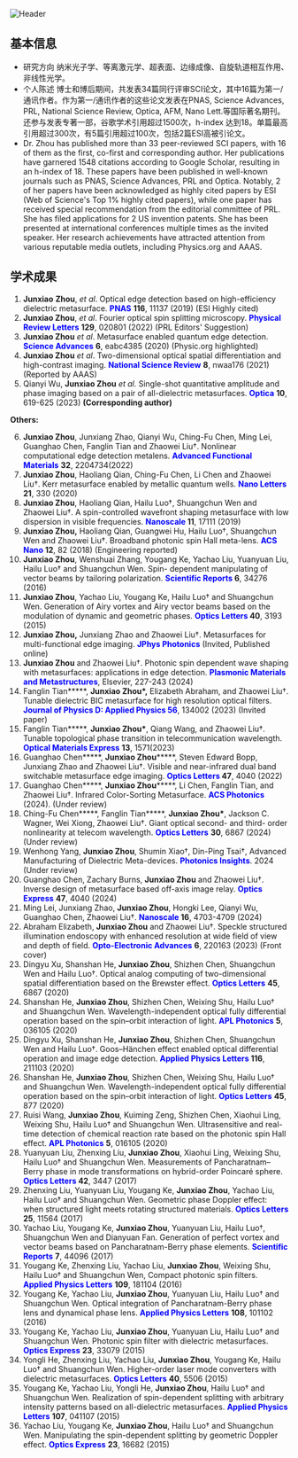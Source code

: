 



![Header](/Users/zhangxinshuai/JunxiaoZhou/github-header-image.png)

## 基本信息

-   研究方向 
    纳米光子学、等离激元学、超表面、边缘成像、自旋轨道相互作用、非线性光学。
-   个人陈述
    博士和博后期间，共发表34篇同行评审SCI论文，其中16篇为第一/通讯作者。作为第一/通讯作者的这些论文发表在PNAS, Science Advances, PRL, National Science Review, Optica, AFM, Nano Lett.等国际著名期刊。还参与发表专著一部，谷歌学术引用超过1500次，h-index 达到18。单篇最高引用超过300次，有5篇引用超过100次，包括2篇ESI高被引论文。
-   Dr. Zhou has published more than 33 peer-reviewed SCI papers, with 16 of them as the first, co-first and corresponding author. Her publications have garnered 1548 citations according to Google Scholar, resulting in an h-index of 18. These papers have been published in well-known journals such as PNAS, Science Advances, PRL and Optica. Notably, 2 of her papers have been acknowledged as highly cited papers by ESI (Web of Science's Top 1% highly cited papers), while one paper has received special recommendation from the editorial committee of PRL. She has filed applications for 2 US invention patents. She has been presented at international conferences multiple times as the invited speaker. Her research achievements have attracted attention from various reputable media outlets, including Physics.org and AAAS. 

## 学术成果

1.   **Junxiao** **Zhou**, *et al*.  Optical edge detection based on high-efficiency dielectric metasurface. **<font color=blue>PNAS</font>** **116**, 11137 (2019) (ESI Highly cited)
2.   **Junxiao Zhou**, *et al*. Fourier optical spin splitting microscopy. **<font color=blue>Physical Review Letters</font>** **129**, 020801 (2022) (PRL Editors' Suggestion)
3.   **Junxiao Zhou** *et al*. Metasurface enabled quantum edge detection. **<font color=blue>Science Advances</font>** **6**, eabc4385 (2020) (Physic.org highlighted)
4.   **Junxiao Zhou** *et al*. Two-dimensional optical spatial differentiation and high-contrast imaging. **<font color=blue>National Science Review</font>** **8**, nwaa176 (2021) (Reported by AAAS)
5.   Qianyi Wu, **Junxiao Zhou** *et al.* Single-shot quantitative amplitude and phase imaging based on a pair of all-dielectric metasurfaces. **<font color=blue>Optica</font>** **10**, 619-625 (2023) **(Corresponding author)**



**Others:**

6.   **Junxiao Zhou**, Junxiang Zhao, Qianyi Wu, Ching-Fu Chen, Ming Lei, Guanghao Chen, Fanglin Tian and Zhaowei Liu†. Nonlinear computational edge detection metalens. **<font color=blue>Advanced Functional Materials</font>** **32**, 2204734(2022)
7.   **Junxiao Zhou**, Haoliang Qian, Ching-Fu Chen, Li Chen and Zhaowei Liu†. Kerr metasurface enabled by metallic quantum wells. **<font color=blue>Nano Letters</font>** **21**, 330 (2020)
8.   **Junxiao Zhou**, Haoliang Qian, Hailu Luo†, Shuangchun Wen and Zhaowei Liu†. A spin-controlled wavefront shaping metasurface with low dispersion in visible frequencies. **<font color=blue>Nanoscale</font> 11**, 17111 (2019)
9.   **Junxiao Zhou,** Haoliang Qian, Guangwei Hu, Hailu Luo†, Shuangchun Wen and Zhaowei Liu†. Broadband photonic spin Hall meta-lens. **<font color=blue>ACS Nano</font> 12**, 82 (2018) (Engineering reported)
10.   **Junxiao Zhou**, Wenshuai Zhang, Yougang Ke, Yachao Liu, Yuanyuan Liu, Hailu Luo† and Shuangchun Wen. Spin- dependent manipulating of vector beams by tailoring polarization. **<font color=blue>Scientific Reports</font> 6**, 34276 (2016)
11.   **Junxiao Zhou**, Yachao Liu, Yougang Ke, Hailu Luo† and Shuangchun Wen. Generation of Airy vortex and Airy vector beams based on the modulation of dynamic and geometric phases. **<font color=blue>Optics Letters</font> 40**, 3193 (2015) 
12.   **Junxiao Zhou,** Junxiang Zhao and Zhaowei Liu†. Metasurfaces for multi-functional edge imaging. **<font color=blue>JPhys Photonics</font>**  (Invited, Published online)
13.   **Junxiao Zhou** and Zhaowei Liu†. Photonic spin dependent wave shaping with metasurfaces: applications in edge detection.  **<font color=blue>Plasmonic Materials and Metastructures</font>**, Elsevier, 227-243 (2024)
14.   Fanglin Tian*****, **Junxiao Zhou\*,** Elizabeth Abraham, and Zhaowei Liu†. Tunable dielectric BIC metasurface for high resolution optical filters. **<font color=blue>Journal of Physics D: Applied Physics 56</font>**, 134002 (2023) (Invited paper)
15.   Fanglin Tian*****, **Junxiao Zhou\***, Qiang Wang, and Zhaowei Liu†. Tunable topological phase transition in telecommunication wavelength. **<font color=blue>Optical Materials Express</font>** **13**, 1571(2023)
16.   Guanghao Chen*****, **Junxiao Zhou*******, Steven Edward Bopp, Junxiang Zhao and Zhaowei Liu†. Visible and near-infrared dual band switchable metasurface edge imaging. **<font color=blue>Optics Letters</font> 47**, 4040 (2022)
17.   Guanghao Chen*****, **Junxiao Zhou*******, Li Chen, Fanglin Tian, and Zhaowei Liu†. Infrared Color-Sorting Metasurface. **<font color=blue>ACS Photonics</font>** (2024). (Under review)
18.   Ching-Fu Chen*****, Fanglin Tian*****, **Junxiao Zhou\***, Jackson C. Wagner, Wei Xiong, Zhaowei Liu†. Giant optical second- and third- order nonlinearity at telecom wavelength. **<font color=blue>Optics Letters</font>** **30**, 6867 (2024) (Under review)
19.   Wenhong Yang, **Junxiao Zhou**, Shumin Xiao†, Din-Ping Tsai†, Advanced Manufacturing of Dielectric Meta-devices. **<font color=blue>Photonics Insights</font>**. 2024 (Under review)
20.   Guanghao Chen, Zachary Burns, **Junxiao Zhou** and Zhaowei Liu†. Inverse design of metasurface based off-axis image relay. **<font color=blue>Optics Express</font>** **47**, 4040 (2024)
21.   Ming Lei, Junxiang Zhao, **Junxiao Zhou**, Hongki Lee, Qianyi Wu, Guanghao Chen, Zhaowei Liu†. **<font color=blue>Nanoscale</font> 16**, 4703-4709 (2024)
22.   Abraham Elizabeth, **Junxiao Zhou** and Zhaowei Liu†. Speckle structured illumination endoscopy with enhanced resolution at wide field of view and depth of field. **<font color=blue>Opto-Electronic Advances</font>** **6**, 220163 (2023) (Front cover)
23.   Dingyu Xu, Shanshan He, **Junxiao Zhou**, Shizhen Chen, Shuangchun Wen and Hailu Luo†. Optical analog computing of two-dimensional spatial differentiation based on the Brewster effect. **<font color=blue>Optics Letters</font>** **45**, 6867 (2020)
24.   Shanshan He, **Junxiao Zhou**, Shizhen Chen, Weixing Shu, Hailu Luo† and Shuangchun Wen. Wavelength-independent optical fully differential operation based on the spin–orbit interaction of light. **<font color=blue>APL Photonics</font>** **5**, 036105 (2020)
25.   Dingyu Xu, Shanshan He, **Junxiao Zhou**, Shizhen Chen, Shuangchun Wen and Hailu Luo†. Goos–Hänchen effect enabled optical differential operation and image edge detection. **<font color=blue>Applied Physics Letters</font> 116**, 211103 (2020)
26.   Shanshan He, **Junxiao Zhou**, Shizhen Chen, Weixing Shu, Hailu Luo† and Shuangchun Wen. Wavelength-independent optical fully differential operation based on the spin–orbit interaction of light. **<font color=blue>Optics Letters</font>** **45**, 877 (2020)
27.   Ruisi Wang, **Junxiao Zhou**, Kuiming Zeng, Shizhen Chen, Xiaohui Ling, Weixing Shu, Hailu Luo† and Shuangchun Wen. Ultrasensitive and real-time detection of chemical reaction rate based on the photonic spin Hall effect. **<font color=blue>APL Photonics</font>** **5**, 016105 (2020)
28.   Yuanyuan Liu, Zhenxing Liu, **Junxiao Zhou**, Xiaohui Ling, Weixing Shu, Hailu Luo† and Shuangchun Wen. Measurements of Pancharatnam–Berry phase in mode transformations on hybrid-order Poincaré sphere. **<font color=blue>Optics Letters</font> 42**, 3447 (2017)
29.   Zhenxing Liu, Yuanyuan Liu, Yougang Ke, **Junxiao Zhou**, Yachao Liu, Hailu Luo† and Shuangchun Wen. Geometric phase Doppler effect: when structured light meets rotating structured materials. **<font color=blue>Optics Letters</font>** **25**, 11564 (2017)
30.   Yachao Liu, Yougang Ke, **Junxiao Zhou**, Yuanyuan Liu, Hailu Luo†, Shuangchun Wen and Dianyuan Fan. Generation of perfect vortex and vector beams based on Pancharatnam-Berry phase elements. **<font color=blue>Scientific Reports</font>** **7**, 44096 (2017)
31.   Yougang Ke, Zhenxing Liu, Yachao Liu, **Junxiao Zhou**, Weixing Shu, Hailu Luo† and Shuangchun Wen, Compact photonic spin filters. **<font color=blue>Applied Physics Letters</font>** **109**, 181104 (2016)
32.   Yougang Ke, Yachao Liu, **Junxiao Zhou**, Yuanyuan Liu, Hailu Luo† and Shuangchun Wen. Optical integration of Pancharatnam-Berry phase lens and dynamical phase lens. **<font color=blue>Applied Physics Letters</font>** **108**, 101102 (2016)
33.   Yougang Ke, Yachao Liu, **Junxiao Zhou**, Yuanyuan Liu, Hailu Luo† and Shuangchun Wen. Photonic spin filter with dielectric metasurfaces. **<font color=blue>Optics Express</font>** **23**, 33079 (2015)
34.   Yongli He, Zhenxing Liu, Yachao Liu, **Junxiao Zhou**, Yougang Ke, Hailu Luo† and Shuangchun Wen. Higher-order laser mode converters with dielectric metasurfaces. **<font color=blue>Optics Letters</font>** **40**, 5506 (2015)
35.   Yougang Ke, Yachao Liu, Yongli He, **Junxiao Zhou**, Hailu Luo† and Shuangchun Wen. Realization of spin-dependent splitting with arbitrary intensity patterns based on all-dielectric metasurfaces. **<font color=blue>Applied Physics Letters</font>** **107**, 041107 (2015)
36.   Yachao Liu, Yougang Ke, **Junxiao Zhou**, Hailu Luo† and Shuangchun Wen. Manipulating the spin-dependent splitting by geometric Doppler effect. **<font color=blue>Optics Express</font>** **23**, 16682 (2015)
